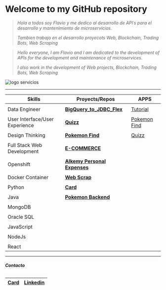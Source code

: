 Welcome to my GitHub repository
================================

>*Hola a todos soy Flavio y me dedico al desarrollo de API´s para el desarrollo y mantenimiento de microservicios*.
>
>*Tambien trabajo en el desarrollo proyecots Web, Blockchain, Trading Bots, Web Scraping*

> *Hello everyone, I am Flavio and I am dedicated to the development of APIs for the development and maintenance of microservices*.
>
> *I also work in the development of Web projects, Blockchain, Trading Bots, Web Scraping*

![logo servicios](https://miro.medium.com/v2/resize:fit:828/format:webp/1*dGGdN_2es8xQXzFbcUoabQ.png)


____________________________________________________________________________________________________________________________________________

| __Skills__                      |  __Proyects/Repos__              |                                       APPS                          |
| --------------------------------|  --------------------------------|                                      -------------------------------- |
| |
| Data Engineer                   | [__BigQuery_to_JDBC_Flex__](https://github.com/Flavio3312/BigQuery_to_JDBC_Flex) | [Tutorial](https://medium.com/@feperez3312/bigquery-to-jdbc-flex-template-seamless-data-transfer-with-google-cloud-853dd45928c0) |
| |                                  
| User Interface/User Experience  | [__Quizz__](https://github.com/Flavio3312/quizz)                    | [Pokemon Find](https://dreamy-mcclintock-212513.netlify.app/) |
| |
| Design Thinking                 | [__Pokemon Find__](https://github.com/Flavio3312/pokemons-find)     | [Quizz](https://flavioquizz.netlify.app/)|
| |
| Full Stack Web Development      | [__E-COMMERCE__](https://github.com/Flavio3312/poloTicEcommerce)    |
| |               
| Openshift                       | [__Alkemy Personal Expenses__](https://github.com/Flavio3312/Alkemy)|
| |
| Docker Container                | [__Web Scrap__](https://github.com/Flavio3312/WebScrap)             |
| |
| Python                          | [__Card__](https://github.com/Flavio3312/Card)                      |
| |
| Java                            | [__Pokemon Backend__](https://github.com/Flavio3312/pokemon-backend)|
| |
| MongoDB                         |
| |
| Oracle SQL                      |
| |
| JavaScript                      |
| |
| NodeJs                          |
| |
| React                           |



*********************************************************************************************************************************************************************************
###### __Contacto__

| [Card](https://flavio3312.github.io/Card/) |[Linkedin](https://www.linkedin.com/in/flavio-perez-aa086491)|
|------|--------|
